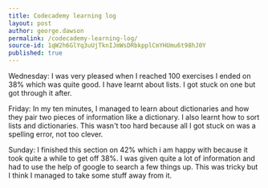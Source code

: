 ```yaml
---
title: Codecademy learning log
layout: post
author: george.dawson
permalink: /codecademy-learning-log/
source-id: 1qW2h6GlYq3uUjTknIJmWsDRbkpplCmYHUmu6t98hJ0Y
published: true
---
```

Wednesday: I was very pleased when I reached 100 exercises I ended on 38% which was quite good. I have learnt about lists. I got stuck on one but got through it after.

Friday: In my ten minutes, I managed to learn about dictionaries and how they pair two pieces of information like a dictionary. I also learnt how to sort lists and dictionaries. This wasn't too hard because all I got stuck on was a spelling error, not too clever.

Sunday: I finished this section on 42% which i am happy with because it took quite a while to get off 38%. I was given quite a lot of information and had to use the help of google to search a few things up. This was tricky but I think I managed to take some stuff away from it.

